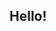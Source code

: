 ## Hello!

<!--
**RosaLunaPavlak/RosaLunaPavlak** is a ✨ _special_ ✨ repository because its `README.md` (this file) appears on your GitHub profile.:

- 🔭 I’m currently working on: Job applications and improving my knowledge of Python and R
- 📫 How to reach me: rosalpavlak@gmail.com - 929-472-8620
- 😄 Pronouns: She/her

My Projects:

**Deep Learning-Based Correction of VIIRS Ocean Color Data in High-Turbidity Waters**

Poster:
https://docs.google.com/presentation/d/1LvMqIFKaGXuVDzU9Laii06Z5wMcuOgNH/edit?usp=sharing&ouid=101199016545513711679&rtpof=true&sd=true

Code:
https://deeplearningviirsoceancolorcode.tiiny.site/

-->
